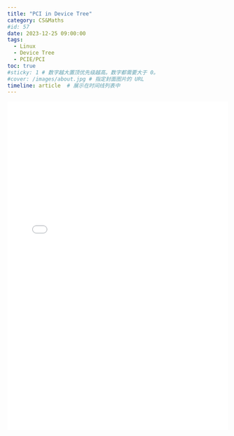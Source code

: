 ```yaml
---
title: "PCI in Device Tree"
category: CS&Maths
#id: 57
date: 2023-12-25 09:00:00
tags: 
  - Linux
  - Device Tree
  - PCIE/PCI
toc: true
#sticky: 1 # 数字越大置顶优先级越高。数字都需要大于 0。
#cover: /images/about.jpg # 指定封面图片的 URL
timeline: article  # 展示在时间线列表中
---
```

 <embed src="/PCI_in_Device_Tree/devicetree-specification-v0.4.pdf" width="100%" height="750" type="application/pdf">
